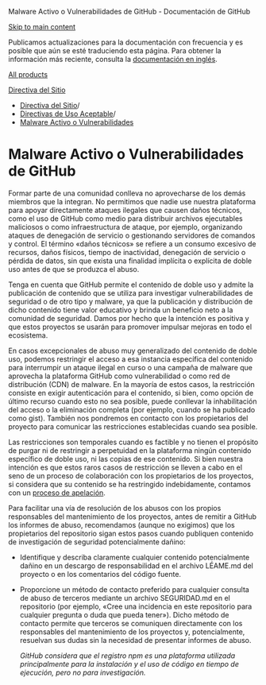 Malware Activo o Vulnerabilidades de GitHub - Documentación de GitHub

[Skip to main content](#main-content)

Publicamos actualizaciones para la documentación con frecuencia y es posible que aún se esté traduciendo esta página. Para obtener la información más reciente, consulta la [documentación en inglés](/en).

[All products](/es)

[Directiva del Sitio](/es/site-policy)

* [Directiva del Sitio](/es/site-policy)/
* [Directivas de Uso Aceptable](/es/site-policy/acceptable-use-policies)/
* [Malware Activo o Vulnerabilidades](/es/site-policy/acceptable-use-policies/github-active-malware-or-exploits)

Malware Activo o Vulnerabilidades de GitHub
==========

Formar parte de una comunidad conlleva no aprovecharse de los demás miembros que la integran. No permitimos que nadie use nuestra plataforma para apoyar directamente ataques ilegales que causen daños técnicos, como el uso de GitHub como medio para distribuir archivos ejecutables maliciosos o como infraestructura de ataque, por ejemplo, organizando ataques de denegación de servicio o gestionando servidores de comandos y control. El término «daños técnicos» se refiere a un consumo excesivo de recursos, daños físicos, tiempo de inactividad, denegación de servicio o pérdida de datos, sin que exista una finalidad implícita o explícita de doble uso antes de que se produzca el abuso.

 Tenga en cuenta que GitHub permite el contenido de doble uso y admite la publicación de contenido que se utiliza para investigar vulnerabilidades de seguridad o de otro tipo y malware, ya que la publicación y distribución de dicho contenido tiene valor educativo y brinda un beneficio neto a la comunidad de seguridad. Damos por hecho que la intención es positiva y que estos proyectos se usarán para promover impulsar mejoras en todo el ecosistema.

 En casos excepcionales de abuso muy generalizado del contenido de doble uso, podemos restringir el acceso a esa instancia específica del contenido para interrumpir un ataque ilegal en curso o una campaña de malware que aprovecha la plataforma GitHub como vulnerabilidad o como red de distribución (CDN) de malware. En la mayoría de estos casos, la restricción consiste en exigir autenticación para el contenido, si bien, como opción de último recurso cuando esto no sea posible, puede conllevar la inhabilitación del acceso o la eliminación completa (por ejemplo, cuando se ha publicado como gist). También nos pondremos en contacto con los propietarios del proyecto para comunicar las restricciones establecidas cuando sea posible.

 Las restricciones son temporales cuando es factible y no tienen el propósito de purgar ni de restringir a perpetuidad en la plataforma ningún contenido específico de doble uso, ni las copias de ese contenido. Si bien nuestra intención es que estos raros casos de restricción se lleven a cabo en el seno de un proceso de colaboración con los propietarios de los proyectos, si considera que su contenido se ha restringido indebidamente, contamos con un [proceso de apelación](/es/site-policy/acceptable-use-policies/github-appeal-and-reinstatement).

 Para facilitar una vía de resolución de los abusos con los propios responsables del mantenimiento de los proyectos, antes de remitir a GitHub los informes de abuso, recomendamos (aunque no exigimos) que los propietarios del repositorio sigan estos pasos cuando publiquen contenido de investigación de seguridad potencialmente dañino:

* Identifique y describa claramente cualquier contenido potencialmente dañino en un descargo de responsabilidad en el archivo LÉAME.md del proyecto o en los comentarios del código fuente.

* Proporcione un método de contacto preferido para cualquier consulta de abuso de terceros mediante un archivo SEGURIDAD.md en el repositorio (por ejemplo, «Cree una incidencia en este repositorio para cualquier pregunta o duda que pueda tener»). Dicho método de contacto permite que terceros se comuniquen directamente con los responsables del mantenimiento de los proyectos y, potencialmente, resuelvan sus dudas sin la necesidad de presentar informes de abuso.

  *GitHub considera que el registro npm es una plataforma utilizada principalmente para la instalación y el uso de código en tiempo de ejecución, pero no para investigación.*
